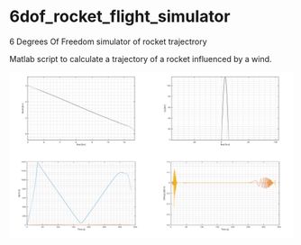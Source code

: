 # 6dof_rocket_flight_simulator
6 Degrees Of Freedom simulator of rocket trajectrory

Matlab script to calculate a trajectory of a rocket influenced by a wind. 

![plot](./readme_pictures/2D_trajectory.PNG)